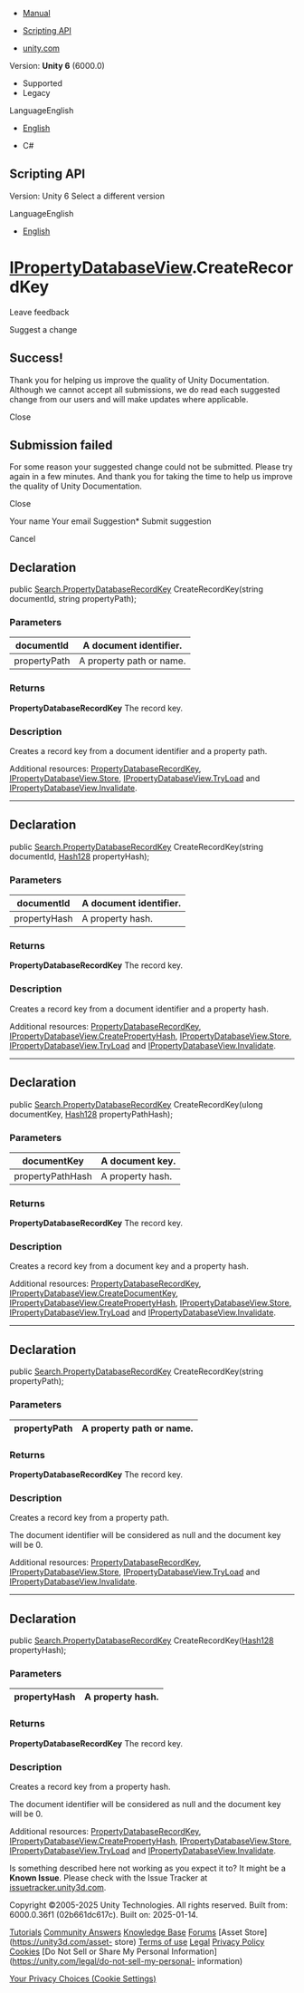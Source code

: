 [ ]()

  * [Manual](../Manual/index.html)
  * [Scripting API](../ScriptReference/index.html)

  * [unity.com](https://unity.com/)

Version: **Unity 6** (6000.0)

  * Supported
  * Legacy

LanguageEnglish

  * [English]()

  * C#

[ ](https://docs.unity3d.com)

## Scripting API

Version: Unity 6 Select a different version

LanguageEnglish

  * [English]()

#  [IPropertyDatabaseView](Search.IPropertyDatabaseView.html).CreateRecordKey

Leave feedback

Suggest a change

## Success!

Thank you for helping us improve the quality of Unity Documentation. Although
we cannot accept all submissions, we do read each suggested change from our
users and will make updates where applicable.

Close

## Submission failed

For some reason your suggested change could not be submitted. Please <a>try
again</a> in a few minutes. And thank you for taking the time to help us
improve the quality of Unity Documentation.

Close

Your name Your email Suggestion* Submit suggestion

Cancel

[ ]()

## Declaration

public
[Search.PropertyDatabaseRecordKey](Search.PropertyDatabaseRecordKey.html)
CreateRecordKey(string documentId, string propertyPath);

### Parameters

documentId | A document identifier.  
---|---  
propertyPath | A property path or name.  
  
### Returns

**PropertyDatabaseRecordKey** The record key.

### Description

Creates a record key from a document identifier and a property path.

Additional resources:
[PropertyDatabaseRecordKey](Search.PropertyDatabaseRecordKey.html),
[IPropertyDatabaseView.Store](Search.IPropertyDatabaseView.Store.html),
[IPropertyDatabaseView.TryLoad](Search.IPropertyDatabaseView.TryLoad.html) and
[IPropertyDatabaseView.Invalidate](Search.IPropertyDatabaseView.Invalidate.html).

* * *

## Declaration

public
[Search.PropertyDatabaseRecordKey](Search.PropertyDatabaseRecordKey.html)
CreateRecordKey(string documentId, [Hash128](Hash128.html) propertyHash);

### Parameters

documentId | A document identifier.  
---|---  
propertyHash | A property hash.  
  
### Returns

**PropertyDatabaseRecordKey** The record key.

### Description

Creates a record key from a document identifier and a property hash.

Additional resources:
[PropertyDatabaseRecordKey](Search.PropertyDatabaseRecordKey.html),
[IPropertyDatabaseView.CreatePropertyHash](Search.IPropertyDatabaseView.CreatePropertyHash.html),
[IPropertyDatabaseView.Store](Search.IPropertyDatabaseView.Store.html),
[IPropertyDatabaseView.TryLoad](Search.IPropertyDatabaseView.TryLoad.html) and
[IPropertyDatabaseView.Invalidate](Search.IPropertyDatabaseView.Invalidate.html).

* * *

## Declaration

public
[Search.PropertyDatabaseRecordKey](Search.PropertyDatabaseRecordKey.html)
CreateRecordKey(ulong documentKey, [Hash128](Hash128.html) propertyPathHash);

### Parameters

documentKey | A document key.  
---|---  
propertyPathHash | A property hash.  
  
### Returns

**PropertyDatabaseRecordKey** The record key.

### Description

Creates a record key from a document key and a property hash.

Additional resources:
[PropertyDatabaseRecordKey](Search.PropertyDatabaseRecordKey.html),
[IPropertyDatabaseView.CreateDocumentKey](Search.IPropertyDatabaseView.CreateDocumentKey.html),
[IPropertyDatabaseView.CreatePropertyHash](Search.IPropertyDatabaseView.CreatePropertyHash.html),
[IPropertyDatabaseView.Store](Search.IPropertyDatabaseView.Store.html),
[IPropertyDatabaseView.TryLoad](Search.IPropertyDatabaseView.TryLoad.html) and
[IPropertyDatabaseView.Invalidate](Search.IPropertyDatabaseView.Invalidate.html).

* * *

## Declaration

public
[Search.PropertyDatabaseRecordKey](Search.PropertyDatabaseRecordKey.html)
CreateRecordKey(string propertyPath);

### Parameters

propertyPath | A property path or name.  
---|---  
  
### Returns

**PropertyDatabaseRecordKey** The record key.

### Description

Creates a record key from a property path.

The document identifier will be considered as null and the document key will
be 0.  
  
Additional resources:
[PropertyDatabaseRecordKey](Search.PropertyDatabaseRecordKey.html),
[IPropertyDatabaseView.Store](Search.IPropertyDatabaseView.Store.html),
[IPropertyDatabaseView.TryLoad](Search.IPropertyDatabaseView.TryLoad.html) and
[IPropertyDatabaseView.Invalidate](Search.IPropertyDatabaseView.Invalidate.html).

* * *

## Declaration

public
[Search.PropertyDatabaseRecordKey](Search.PropertyDatabaseRecordKey.html)
CreateRecordKey([Hash128](Hash128.html) propertyHash);

### Parameters

propertyHash | A property hash.  
---|---  
  
### Returns

**PropertyDatabaseRecordKey** The record key.

### Description

Creates a record key from a property hash.

The document identifier will be considered as null and the document key will
be 0.  
  
Additional resources:
[PropertyDatabaseRecordKey](Search.PropertyDatabaseRecordKey.html),
[IPropertyDatabaseView.CreatePropertyHash](Search.IPropertyDatabaseView.CreatePropertyHash.html),
[IPropertyDatabaseView.Store](Search.IPropertyDatabaseView.Store.html),
[IPropertyDatabaseView.TryLoad](Search.IPropertyDatabaseView.TryLoad.html) and
[IPropertyDatabaseView.Invalidate](Search.IPropertyDatabaseView.Invalidate.html).

Is something described here not working as you expect it to? It might be a
**Known Issue**. Please check with the Issue Tracker at
[issuetracker.unity3d.com](https://issuetracker.unity3d.com).

Copyright ©2005-2025 Unity Technologies. All rights reserved. Built from:
6000.0.36f1 (02b661dc617c). Built on: 2025-01-14.

[Tutorials](https://unity3d.com/learn) [Community
Answers](https://answers.unity3d.com) [Knowledge
Base](https://support.unity3d.com/hc/en-us)
[Forums](https://forum.unity3d.com) [Asset Store](https://unity3d.com/asset-
store) [Terms of use](https://docs.unity3d.com/Manual/TermsOfUse.html)
[Legal](https://unity.com/legal) [Privacy
Policy](https://unity.com/legal/privacy-policy)
[Cookies](https://unity.com/legal/cookie-policy) [Do Not Sell or Share My
Personal Information](https://unity.com/legal/do-not-sell-my-personal-
information)

[Your Privacy Choices (Cookie Settings)](javascript:void\(0\);)

